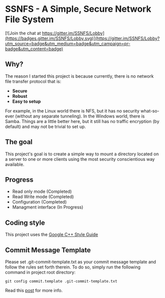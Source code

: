 # SSNFS - A Simple, Secure Network File System

[![Join the chat at https://gitter.im/SSNFS/Lobby](https://badges.gitter.im/SSNFS/Lobby.svg)](https://gitter.im/SSNFS/Lobby?utm_source=badge&utm_medium=badge&utm_campaign=pr-badge&utm_content=badge)

## Why?
The reason I started this project is because currently, there is no network file transfer protocol that is:
 * **Secure**
 * **Robust**
 * **Easy to setup**
 
 For example, in the Linux world there is NFS, but it has no security what-so-ever (without any separate tunneling). In the Windows world, there is Samba. Things are a little better here, but it still has no traffic encryption (by default) and may not be trivial to set up.
 
 ## The goal 
 
This project's goal is to create a simple way to mount a directory located on a server to one or more clients using the most security conscientious way available.

## Progress

 * Read only mode (Completed) 
 * Read Write mode (Completed) 
 * Configuration (Completed)
 * Managment interface (In Progress)

## Coding style
This project uses the [Google C++ Style Guide](https://google.github.io/styleguide/cppguide.html)

## Commit Message Template
Please set .git-commit-template.txt as your commit message template and follow the rules set forth therein.
To do so, simply run the following command in project root directory:

`git config commit.template .git-commit-template.txt`

Read this [post](https://chris.beams.io/posts/git-commit/) for more info.
